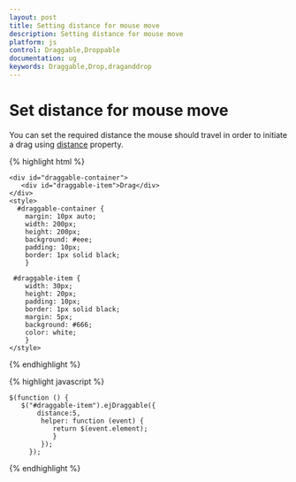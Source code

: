 ```yaml
---
layout: post
title: Setting distance for mouse move 
description: Setting distance for mouse move
platform: js
control: Draggable,Droppable
documentation: ug
keywords: Draggable,Drop,draganddrop
---
```


# Set distance for mouse move

You can set the required distance the mouse should travel in order to initiate a drag using [distance](https://help.syncfusion.com/api/js/ejdraggable#members:distance) property.

{% highlight html %}

    <div id="draggable-container">
       <div id="draggable-item">Drag</div>
    </div>
    <style>
      #draggable-container {
        margin: 10px auto;
        width: 200px;
        height: 200px;
        background: #eee;
        padding: 10px;
        border: 1px solid black;
        }

     #draggable-item {
        width: 30px;
        height: 20px;
        padding: 10px;
        border: 1px solid black;
        margin: 5px;
        background: #666;
        color: white;
        }
    </style> 
 
{% endhighlight %}

{% highlight javascript %}

    $(function () {
	   $("#draggable-item").ejDraggable({
	       distance:5,
	        helper: function (event) {
	           return $(event.element);
               }
			});
         }); 

{% endhighlight %}